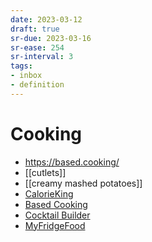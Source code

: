```yaml
---
date: 2023-03-12
draft: true
sr-due: 2023-03-16
sr-ease: 254
sr-interval: 3
tags:
- inbox
- definition
---
```


# Cooking

- https://based.cooking/
- [[cutlets]]
- [[creamy mashed potatoes]]
- [CalorieKing](https://www.calorieking.com/us/en/)
- [Based Cooking](https://based.cooking/)
- [Cocktail Builder](https://www.cocktailbuilder.com/)
- [MyFridgeFood](https://myfridgefood.com/)